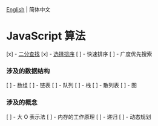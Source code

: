 [English](README.md) | 简体中文

# JavaScript 算法

[x] - [二分查找](lib/binary-search.js)
[x] - [选择排序](lib/selection-sort.js)
[ ] - 快速排序
[ ] - 广度优先搜索

### 涉及的数据结构

[ ] - 数组
[ ] - 链表
[ ] - 队列
[ ] - 栈
[ ] - 散列表
[ ] - 图

### 涉及的概念

[ ] - 大 O 表示法
[ ] - 内存的工作原理
[ ] - 递归
[ ] - 动态规划
